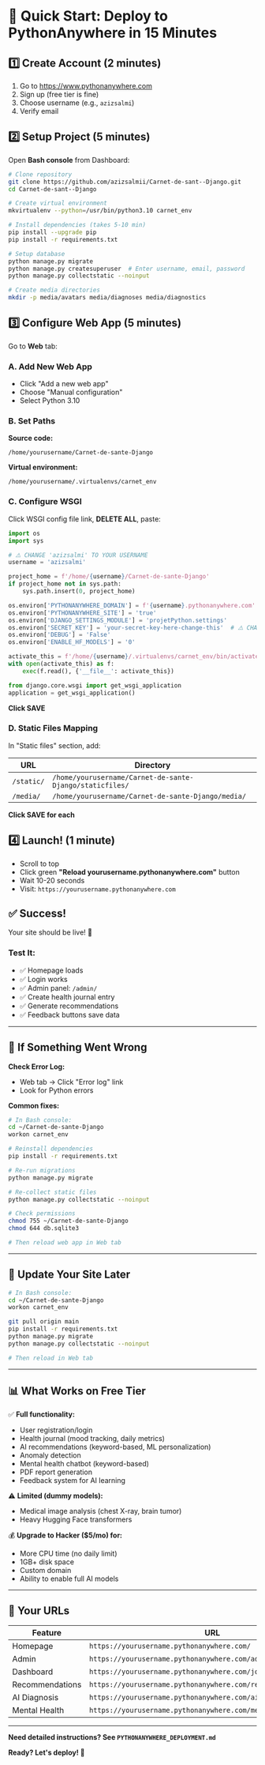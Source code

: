 # 🚀 Quick Start: Deploy to PythonAnywhere in 15 Minutes

## 1️⃣ Create Account (2 minutes)
1. Go to https://www.pythonanywhere.com
2. Sign up (free tier is fine)
3. Choose username (e.g., `azizsalmi`)
4. Verify email

## 2️⃣ Setup Project (5 minutes)

Open **Bash console** from Dashboard:

```bash
# Clone repository
git clone https://github.com/azizsalmii/Carnet-de-sant--Django.git
cd Carnet-de-sant--Django

# Create virtual environment
mkvirtualenv --python=/usr/bin/python3.10 carnet_env

# Install dependencies (takes 5-10 min)
pip install --upgrade pip
pip install -r requirements.txt

# Setup database
python manage.py migrate
python manage.py createsuperuser  # Enter username, email, password
python manage.py collectstatic --noinput

# Create media directories
mkdir -p media/avatars media/diagnoses media/diagnostics
```

## 3️⃣ Configure Web App (5 minutes)

Go to **Web** tab:

### A. Add New Web App
- Click "Add a new web app"
- Choose "Manual configuration"
- Select Python 3.10

### B. Set Paths

**Source code:**
```
/home/yourusername/Carnet-de-sante-Django
```

**Virtual environment:**
```
/home/yourusername/.virtualenvs/carnet_env
```

### C. Configure WSGI

Click WSGI config file link, **DELETE ALL**, paste:

```python
import os
import sys

# ⚠️ CHANGE 'azizsalmi' TO YOUR USERNAME
username = 'azizsalmi'

project_home = f'/home/{username}/Carnet-de-sante-Django'
if project_home not in sys.path:
    sys.path.insert(0, project_home)

os.environ['PYTHONANYWHERE_DOMAIN'] = f'{username}.pythonanywhere.com'
os.environ['PYTHONANYWHERE_SITE'] = 'true'
os.environ['DJANGO_SETTINGS_MODULE'] = 'projetPython.settings'
os.environ['SECRET_KEY'] = 'your-secret-key-here-change-this'  # ⚠️ CHANGE!
os.environ['DEBUG'] = 'False'
os.environ['ENABLE_HF_MODELS'] = '0'

activate_this = f'/home/{username}/.virtualenvs/carnet_env/bin/activate_this.py'
with open(activate_this) as f:
    exec(f.read(), {'__file__': activate_this})

from django.core.wsgi import get_wsgi_application
application = get_wsgi_application()
```

**Click SAVE**

### D. Static Files Mapping

In "Static files" section, add:

| URL | Directory |
|-----|-----------|
| `/static/` | `/home/yourusername/Carnet-de-sante-Django/staticfiles/` |
| `/media/` | `/home/yourusername/Carnet-de-sante-Django/media/` |

**Click SAVE for each**

## 4️⃣ Launch! (1 minute)

- Scroll to top
- Click green **"Reload yourusername.pythonanywhere.com"** button
- Wait 10-20 seconds
- Visit: `https://yourusername.pythonanywhere.com`

## ✅ Success!

Your site should be live! 🎉

### Test It:
- ✅ Homepage loads
- ✅ Login works
- ✅ Admin panel: `/admin/`
- ✅ Create health journal entry
- ✅ Generate recommendations
- ✅ Feedback buttons save data

---

## 🔧 If Something Went Wrong

**Check Error Log:**
- Web tab → Click "Error log" link
- Look for Python errors

**Common fixes:**
```bash
# In Bash console:
cd ~/Carnet-de-sante-Django
workon carnet_env

# Reinstall dependencies
pip install -r requirements.txt

# Re-run migrations
python manage.py migrate

# Re-collect static files
python manage.py collectstatic --noinput

# Check permissions
chmod 755 ~/Carnet-de-sante-Django
chmod 644 db.sqlite3

# Then reload web app in Web tab
```

---

## 🔄 Update Your Site Later

```bash
# In Bash console:
cd ~/Carnet-de-sante-Django
workon carnet_env

git pull origin main
pip install -r requirements.txt
python manage.py migrate
python manage.py collectstatic --noinput

# Then reload in Web tab
```

---

## 📊 What Works on Free Tier

✅ **Full functionality:**
- User registration/login
- Health journal (mood tracking, daily metrics)
- AI recommendations (keyword-based, ML personalization)
- Anomaly detection
- Mental health chatbot (keyword-based)
- PDF report generation
- Feedback system for AI learning

⚠️ **Limited (dummy models):**
- Medical image analysis (chest X-ray, brain tumor)
- Heavy Hugging Face transformers

💰 **Upgrade to Hacker ($5/mo) for:**
- More CPU time (no daily limit)
- 1GB+ disk space
- Custom domain
- Ability to enable full AI models

---

## 🎯 Your URLs

| Feature | URL |
|---------|-----|
| Homepage | `https://yourusername.pythonanywhere.com/` |
| Admin | `https://yourusername.pythonanywhere.com/admin/` |
| Dashboard | `https://yourusername.pythonanywhere.com/journal/` |
| Recommendations | `https://yourusername.pythonanywhere.com/reco/recommendations/` |
| AI Diagnosis | `https://yourusername.pythonanywhere.com/ai/chest-xray/` |
| Mental Health | `https://yourusername.pythonanywhere.com/mental/` |

---

**Need detailed instructions? See `PYTHONANYWHERE_DEPLOYMENT.md`**

**Ready? Let's deploy! 🚀**
